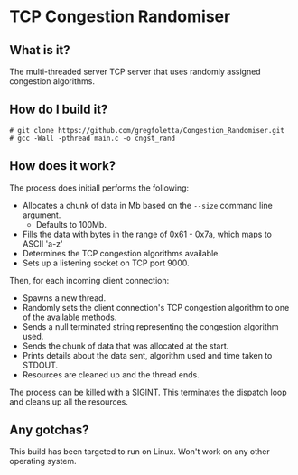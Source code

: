 # TCP Congestion Randomiser

## What is it?

The multi-threaded server TCP server that uses randomly assigned congestion algorithms.

## How do I build it?

```
# git clone https://github.com/gregfoletta/Congestion_Randomiser.git
# gcc -Wall -pthread main.c -o cngst_rand
```

## How does it work?

The process does initiall performs the following: 

- Allocates a chunk of data in Mb based on the `--size` command line argument.
    - Defaults to 100Mb.
- Fills the data with bytes in the range of 0x61 - 0x7a, which maps to ASCII 'a-z'
- Determines the TCP congestion algorithms available.
- Sets up a listening socket on TCP port 9000.

Then, for each incoming client connection:

- Spawns a new thread.
- Randomly sets the client connection's TCP congestion algorithm to one of the available methods.
- Sends a null terminated string representing the congestion algorithm used.
- Sends the chunk of data that was allocated at the start.
- Prints details about the data sent, algorithm used and time taken to STDOUT.
- Resources are cleaned up and the thread ends.

The process can be killed with a SIGINT. This terminates the dispatch loop and cleans up all the resources.

## Any gotchas?

This build has been targeted to run on Linux. Won't work on any other operating system.
